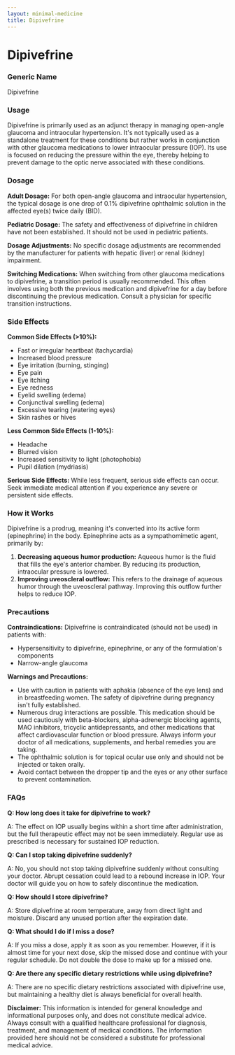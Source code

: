 ```yaml
---
layout: minimal-medicine
title: Dipivefrine
---
```


# Dipivefrine
### Generic Name
Dipivefrine

### Usage

Dipivefrine is primarily used as an adjunct therapy in managing open-angle glaucoma and intraocular hypertension.  It's not typically used as a standalone treatment for these conditions but rather works in conjunction with other glaucoma medications to lower intraocular pressure (IOP).  Its use is focused on reducing the pressure within the eye, thereby helping to prevent damage to the optic nerve associated with these conditions.


### Dosage

**Adult Dosage:**  For both open-angle glaucoma and intraocular hypertension, the typical dosage is one drop of 0.1% dipivefrine ophthalmic solution in the affected eye(s) twice daily (BID).

**Pediatric Dosage:** The safety and effectiveness of dipivefrine in children have not been established.  It should not be used in pediatric patients.


**Dosage Adjustments:** No specific dosage adjustments are recommended by the manufacturer for patients with hepatic (liver) or renal (kidney) impairment.  

**Switching Medications:** When switching from other glaucoma medications to dipivefrine, a transition period is usually recommended. This often involves using both the previous medication and dipivefrine for a day before discontinuing the previous medication.  Consult a physician for specific transition instructions.


### Side Effects

**Common Side Effects (>10%):**

*   Fast or irregular heartbeat (tachycardia)
*   Increased blood pressure
*   Eye irritation (burning, stinging)
*   Eye pain
*   Eye itching
*   Eye redness
*   Eyelid swelling (edema)
*   Conjunctival swelling (edema)
*   Excessive tearing (watering eyes)
*   Skin rashes or hives

**Less Common Side Effects (1-10%):**

*   Headache
*   Blurred vision
*   Increased sensitivity to light (photophobia)
*   Pupil dilation (mydriasis)


**Serious Side Effects:** While less frequent, serious side effects can occur.  Seek immediate medical attention if you experience any severe or persistent side effects.


### How it Works

Dipivefrine is a prodrug, meaning it's converted into its active form (epinephrine) in the body. Epinephrine acts as a sympathomimetic agent, primarily by:

1.  **Decreasing aqueous humor production:**  Aqueous humor is the fluid that fills the eye's anterior chamber.  By reducing its production, intraocular pressure is lowered.
2.  **Improving uveoscleral outflow:** This refers to the drainage of aqueous humor through the uveoscleral pathway.  Improving this outflow further helps to reduce IOP.


### Precautions

**Contraindications:** Dipivefrine is contraindicated (should not be used) in patients with:

*   Hypersensitivity to dipivefrine, epinephrine, or any of the formulation's components
*   Narrow-angle glaucoma


**Warnings and Precautions:**

*   Use with caution in patients with aphakia (absence of the eye lens) and in breastfeeding women.  The safety of dipivefrine during pregnancy isn't fully established.
*   Numerous drug interactions are possible.  This medication should be used cautiously with beta-blockers, alpha-adrenergic blocking agents, MAO inhibitors, tricyclic antidepressants, and other medications that affect cardiovascular function or blood pressure.  Always inform your doctor of all medications, supplements, and herbal remedies you are taking.
*   The ophthalmic solution is for topical ocular use only and should not be injected or taken orally.
*   Avoid contact between the dropper tip and the eyes or any other surface to prevent contamination.


### FAQs

**Q: How long does it take for dipivefrine to work?**

A: The effect on IOP usually begins within a short time after administration, but the full therapeutic effect may not be seen immediately.  Regular use as prescribed is necessary for sustained IOP reduction.

**Q: Can I stop taking dipivefrine suddenly?**

A: No, you should not stop taking dipivefrine suddenly without consulting your doctor.  Abrupt cessation could lead to a rebound increase in IOP.  Your doctor will guide you on how to safely discontinue the medication.

**Q: How should I store dipivefrine?**

A: Store dipivefrine at room temperature, away from direct light and moisture.  Discard any unused portion after the expiration date.

**Q: What should I do if I miss a dose?**

A: If you miss a dose, apply it as soon as you remember.  However, if it is almost time for your next dose, skip the missed dose and continue with your regular schedule.  Do not double the dose to make up for a missed one.

**Q:  Are there any specific dietary restrictions while using dipivefrine?**

A:  There are no specific dietary restrictions associated with dipivefrine use, but maintaining a healthy diet is always beneficial for overall health.


**Disclaimer:** This information is intended for general knowledge and informational purposes only, and does not constitute medical advice. Always consult with a qualified healthcare professional for diagnosis, treatment, and management of medical conditions. The information provided here should not be considered a substitute for professional medical advice.
